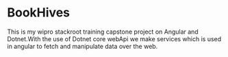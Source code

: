 # BookHives
This is my wipro stackroot training capstone project on Angular and Dotnet.With the use of Dotnet core webApi we make services which is used in angular to fetch and manipulate data over the web.

